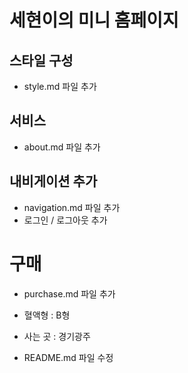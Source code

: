 # 세현이의 미니 홈페이지

## 스타일 구성
- style.md 파일 추가


## 서비스 
- about.md 파일 추가


## 내비게이션 추가
- navigation.md 파일 추가
- 로그인 / 로그아웃 추가

# 구매
- purchase.md 파일 추가


- 혈액형 : B형
- 사는 곳 : 경기광주

- README.md 파일 수정